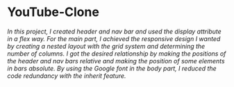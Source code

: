 # YouTube-Clone

*In this project, I created header and nav bar and used the display attribute in a flex way. For the main part, I achieved the responsive design I wanted by creating a nested layout with the grid system and determining the number of columns. I got the desired relationship by making the positions of the header and nav bars relative and making the position of some elements in bars absolute. By using the Google font in the body part, I reduced the code redundancy with the inherit feature.*

